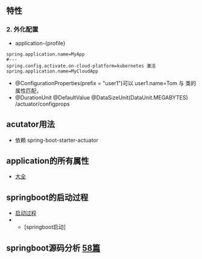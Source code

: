 ## 特性
### 2. 外化配置
- application-{profile}
```
spring.application.name=MyApp
#---
spring.config.activate.on-cloud-platform=kubernetes 激活
spring.application.name=MyCloudApp 
```
- @ConfigurationProperties(prefix = "user1")可以 user1.name=Tom 与 类的属性匹配，
-   @DurationUnit  @DefaultValue @DataSizeUnit(DataUnit.MEGABYTES) /actuator/configprops
## acutator用法
- 依赖 <artifactId>spring-boot-starter-actuator</artifactId>
## application的所有属性
- [大全](https://docs.spring.io/spring-boot/docs/current/reference/html/application-properties.html#application-properties)
## springboot的启动过程
- [启动过程](https://blog.wangqi.love/articles/Spring/SpringBoot%E5%90%AF%E5%8A%A8%E8%BF%87%E7%A8%8B.html)
- - [springboot启动]
##  springboot源码分析 [58篇](https://blog.csdn.net/qq_26000415/category_9271293.html)
